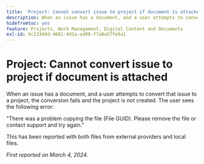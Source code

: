 ```yaml
---
title: 'Project: Cannot convert issue to project if document is attached'
description: When an issue has a document, and a user attempts to convert that issue to a project, the conversion fails and the project is not created. The user sees an error.
hidefromtoc: yes
feature: Projects, Work Management, Digital Content and Documents
exl-id: 9c133ddd-4001-4d1a-ad96-f7a0a57fe9a1
---
```

# Project: Cannot convert issue to project if document is attached

<!--

>[!NOTE]
>
>This issue was fixed on May 23, 2024.

-->

When an issue has a document, and a user attempts to convert that issue to a project, the conversion fails and the project is not created. The user sees the following error:

"There was a problem copying the file (File GUID). Please remove the file or contact support and try again."

This has been reported with both files from external providers and local files.

_First reported on March 4, 2024._
